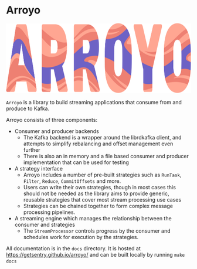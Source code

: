 # Arroyo

<p align="center">
    <img src=docs/source/_static/arroyo-banner.png width="1183" height="190" />
</p>

`Arroyo` is a library to build streaming applications that consume from and produce to Kafka.

Arroyo consists of three components:

* Consumer and producer backends
    - The Kafka backend is a wrapper around the librdkafka client, and attempts to simplify rebalancing and offset management even further
    - There is also an in memory and a file based consumer and producer implementation that can be used for testing
* A strategy interface
    - Arroyo includes a number of pre-built strategies such as `RunTask`, `Filter`, `Reduce`, `CommitOffsets` and more.
    - Users can write their own strategies, though in most cases this should not be needed as the library aims to provide generic, reusable strategies that cover most stream processing use cases
    - Strategies can be chained together to form complex message processing pipelines.
* A streaming engine which manages the relationship between the consumer and strategies
    - The `StreamProcessor` controls progress by the consumer and schedules work for execution by the strategies.

All documentation is in the `docs` directory. It is hosted at https://getsentry.github.io/arroyo/ and can be built locally by running `make docs`
